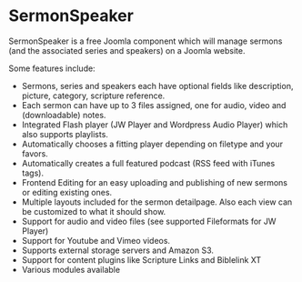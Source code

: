 SermonSpeaker
=============

SermonSpeaker is a free Joomla component which will manage sermons (and the associated series and speakers) on a Joomla website.
 
Some features include:  
* Sermons, series and speakers each have optional fields like description, picture, category, scripture reference.  
* Each sermon can have up to 3 files assigned, one for audio, video and (downloadable) notes.  
* Integrated Flash player (JW Player and Wordpress Audio Player) which also supports playlists.  
* Automatically chooses a fitting player depending on filetype and your favors.  
* Automatically creates a full featured podcast (RSS feed with iTunes tags).  
* Frontend Editing for an easy uploading and publishing of new sermons or editing existing ones.  
* Multiple layouts included for the sermon detailpage. Also each view can be customized to what it should show.  
* Support for audio and video files (see supported Fileformats for JW Player)  
* Support for Youtube and Vimeo videos.  
* Supports external storage servers and Amazon S3.  
* Support for content plugins like Scripture Links and Biblelink XT  
* Various modules available  
